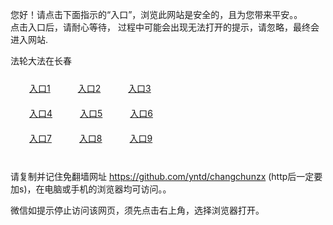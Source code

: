 您好！请点击下面指示的“入口”，浏览此网站是安全的，且为您带来平安。。 <br/>
点击入口后，请耐心等待， 过程中可能会出现无法打开的提示，请忽略，最终会进入网站. </br>

法轮大法在长春<br/>
<div style="padding:10px"><a style="margin:20px" target="_blank" href="https://da936q9j4j17c.cloudfront.net/2Qpsp?tdegtcu" id="ccLink1" rel="nofollow">入口1</a> <a target="_blank" style="margin:20px" href="https://d1p0izp7itgra1.cloudfront.net/2Qpsp?ijrjx" id="ccLink2" rel="nofollow">入口2</a> <a style="margin:20px" target="_blank" href="https://d3k7ryatv6h73z.cloudfront.net/2Qpsp?aguzkoio" id="ccLink3" rel="nofollow">入口3</a></div>

<div style="padding:10px" ><a style="margin:20px" target="_blank" href="https://da936q9j4j17c.cloudfront.net/2Qpsp?tdegtcu" id="ccLink4" rel="nofollow">入口4</a> <a style="margin:20px" href="https://d1p0izp7itgra1.cloudfront.net/2Qpsp?ijrjx" target="_blank" id="ccLink5" rel="nofollow">入口5</a> <a style="margin:20px" href="https://d3k7ryatv6h73z.cloudfront.net/2Qpsp?aguzkoio" target="_blank" id="ccLink6" rel="nofollow">入口6</a></div>

<div style="padding:10px"><a style="margin:20px" target="_blank" href="https://da936q9j4j17c.cloudfront.net/2Qpsp?tdegtcu" id="ccLink7" rel="nofollow">入口7</a> <a style="margin:20px" href="https://d1p0izp7itgra1.cloudfront.net/2Qpsp?ijrjx" target="_blank" id="ccLink8" rel="nofollow">入口8</a> <a style="margin:20px" target="_blank" href="https://d3k7ryatv6h73z.cloudfront.net/2Qpsp?aguzkoio" id="ccLink9" rel="nofollow">入口9</a></div>

<br/>



请复制并记住免翻墙网址 https://github.com/yntd/changchunzx (http后一定要加s)，在电脑或手机的浏览器均可访问。。<br/>

微信如提示停止访问该网页，须先点击右上角，选择浏览器打开。
